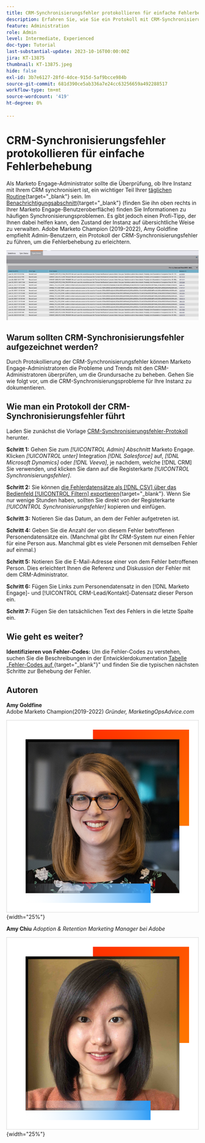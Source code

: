 ```yaml
---
title: CRM-Synchronisierungsfehler protokollieren für einfache Fehlerbehebung
description: Erfahren Sie, wie Sie ein Protokoll mit CRM-Synchronisierungsfehlern verwenden, um CRM-Synchronisierungsprobleme zu untersuchen und für einen reibungslosen Betrieb zu sorgen.
feature: Administration
role: Admin
level: Intermediate, Experienced
doc-type: Tutorial
last-substantial-update: 2023-10-16T00:00:00Z
jira: KT-13875
thumbnail: KT-13875.jpeg
hide: false
exl-id: 3b7e6127-28fd-4dce-915d-5af9bcce984b
source-git-commit: 681d390ce5ab336a7e24cc63256659a492288517
workflow-type: tm+mt
source-wordcount: '419'
ht-degree: 0%

---
```


# CRM-Synchronisierungsfehler protokollieren für einfache Fehlerbehebung

Als Marketo Engage-Administrator sollte die Überprüfung, ob Ihre Instanz mit Ihrem CRM synchronisiert ist, ein wichtiger Teil Ihrer [täglichen Routine](https://nation.marketo.com/t5/champion-program-blogs/my-marketo-morning-routine-tips-for-driving-marketing-operation/ba-p/247508){target="_blank"} sein. Im [Benachrichtigungsabschnitt](https://experienceleague.adobe.com/docs/marketo/using/product-docs/core-marketo-concepts/miscellaneous/notification-types.html){target="_blank"} (finden Sie ihn oben rechts in Ihrer Marketo Engage-Benutzeroberfläche) finden Sie Informationen zu häufigen Synchronisierungsproblemen. Es gibt jedoch einen Profi-Tipp, der Ihnen dabei helfen kann, den Zustand der Instanz auf übersichtliche Weise zu verwalten. Adobe Marketo Champion (2019-2022), Amy Goldfine empfiehlt Admin-Benutzern, ein Protokoll der CRM-Synchronisierungsfehler zu führen, um die Fehlerbehebung zu erleichtern.

![Screenshot der Registerkarte „Synchronisierungsfehler“](/help/tutorial-inherited-instance/_assets/Marketo_Engage_Admin_Salesforce_Sync_Errors_Tab.png)

## Warum sollten CRM-Synchronisierungsfehler aufgezeichnet werden?

Durch Protokollierung der CRM-Synchronisierungsfehler können Marketo Engage-Administratoren die Probleme und Trends mit den CRM-Administratoren überprüfen, um die Grundursache zu beheben. Gehen Sie wie folgt vor, um die CRM-Synchronisierungsprobleme für Ihre Instanz zu dokumentieren.

## Wie man ein Protokoll der CRM-Synchronisierungsfehler führt

Laden Sie zunächst die Vorlage [CRM-Synchronisierungsfehler-Protokoll](/help/tutorial-inherited-instance/_assets/downloads/Adobe-Marketo-Engage_CRM-Sync-Error-Log-Template.xlsx) herunter.

**Schritt 1:** Gehen Sie zum *[!UICONTROL Admin] Abschnitt* Marketo Engage. Klicken *[!UICONTROL unter]* Integration *[!DNL Salesforce]* auf, *[!DNL Microsoft Dynamics]* oder *[!DNL Veeva]*, je nachdem, welche [!DNL CRM] Sie verwenden, und klicken Sie dann auf die Registerkarte *[!UICONTROL Synchronisierungsfehler]*.

**Schritt 2:** Sie können [die Fehlerdatensätze als  [!DNL CSV]  über das Bedienfeld [!UICONTROL Filtern] exportieren](https://experienceleague.adobe.com/docs/marketo/using/product-docs/crm-sync/salesforce-sync/salesforce-sync-errors.html#filter-sync-errors){target="_blank"}. Wenn Sie nur wenige Stunden haben, sollten Sie direkt von der Registerkarte *[!UICONTROL Synchronisierungsfehler]* kopieren und einfügen.

**Schritt 3:** Notieren Sie das Datum, an dem der Fehler aufgetreten ist.

**Schritt 4:** Geben Sie die Anzahl der von diesem Fehler betroffenen Personendatensätze ein. (Manchmal gibt Ihr CRM-System nur einen Fehler für eine Person aus. Manchmal gibt es viele Personen mit demselben Fehler auf einmal.)

**Schritt 5:** Notieren Sie die E-Mail-Adresse einer von dem Fehler betroffenen Person. Dies erleichtert Ihnen die Referenz und Diskussion der Fehler mit dem CRM-Administrator.

**Schritt 6:** Fügen Sie Links zum Personendatensatz in den [!DNL Marketo Engage]- und [!UICONTROL CRM-Lead/Kontakt]-Datensatz dieser Person ein.

**Schritt 7:** Fügen Sie den tatsächlichen Text des Fehlers in die letzte Spalte ein.

## Wie geht es weiter?

**Identifizieren von Fehler-Codes:** Um die Fehler-Codes zu verstehen, suchen Sie die Beschreibungen in der Entwicklerdokumentation [Tabelle „Fehler-Codes auf ](https://developers.marketo.com/rest-api/error-codes/#response_level_error_codes){target="_blank"}&quot; und finden Sie die typischen nächsten Schritte zur Behebung der Fehler.

## Autoren

**Amy Goldfine**\
Adobe Marketo Champion(2019-2022)
*Gründer, MarketingOpsAdvice.com*

![Amy Goldfine](/help/tutorial-inherited-instance/_assets/authors/Customer_Author_Amy_Goldfine.png){width="25%"}

**Amy Chiu**
*Adoption &amp; Retention Marketing Manager bei Adobe*

![Amy Chiu](/help/tutorial-inherited-instance/_assets/authors/Adobe_Author_Amy_Chiu.png){width="25%"}
